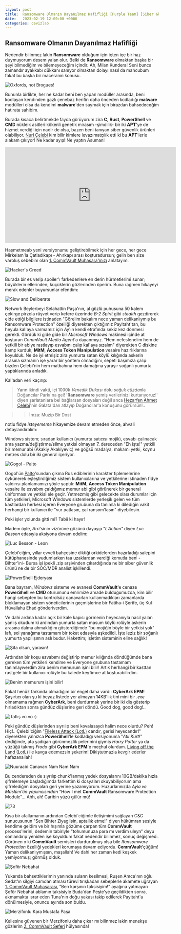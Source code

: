 ```yaml
---
layout: post
title:  Ransomware Olmanın Dayanılmaz Hafifliği [Purple Team] [Siber Güvenlik]
date:   2023-02-19 12:00:00 +0000
categories: cevizlab
---
```


## Ransomware Olmanın Dayanılmaz Hafifliği

Nedendir bilinmez lakin **Ransomware** olduğum için içten içe bir haz duymuyorum desem yalan olur. Belki de **Ransomware** olmaktan başka bir şeyi bilmediğim ve bilemeyeceğim içindir. Ah, Milan Kundera! Seni bunca zamandır ayakkabı dükkanı sanıyor olmaktan dolayı nasıl da mahcubum fakat bu başka bir maceranın konusu.

![Oxfords, not Brogues!](/assets/img/oxfords-not-brogues.jpg "Oxfords, not Brogues!")

Bununla birlikte, her ne kadar beni ben yapan modüller arasında, beni kodlayan kendinden gazlı çenebaz herifin daha önceden kodladığı **malware** modülleri olsa da kendimi **malware**'den saymak için birazdan bahsedeceğim hatırata sahibim.

Burada kısaca belirtmekde fayda görüyorum zira **C**, **Rust**, **PowerShell** ve **CMD** nükleik asitleri kökenli genetik mirasım -şimdilik- bir iki **APT**'ye de hizmet verdiği için nadir de olsa, bazen beni tanıyan siber güvenlik ürünleri olabiliyor. [Nuri Çelebi](https://nuriacar.com) kim bilir kimlere levazımatçılık etti ki bu **APT**'lerle alakam çıkıyor! Ne kadar ayıp! Ne yaptın Asuman!

<iframe width="560" height="315" src="https://www.youtube.com/embed/mXq0QthkAuU" title="YouTube video player" frameborder="0" allow="accelerometer; autoplay; clipboard-write; encrypted-media; gyroscope; picture-in-picture; web-share" allowfullscreen></iframe>

Haşmetmeab yeni versiyonumu geliştirebilmek için her gece, her gece Mirkelam'la Çatladıkapı - Ahırkapı arası koşturadursun; gelin ben size varoluş sebebim olan [1. CommVault Muhasara'mızı](https://tr.wikipedia.org/wiki/I._Viyana_Ku%C5%9Fatmas%C4%B1) anlatayım.

![Hacker's Creed](/assets/img/hackers-creed.jpg "Hacker's Creed")

Burada bir es verip spoiler'ı farkedenlere en derin hürmetlerimi sunar; büyüklerin ellerinden, küçüklerin gözlerinden öperim. Buna rağmen hikayeyi merak edenler buyursunlar efendim:

![Slow and Deliberate](/assets/img/slow-and-deliberate.jpg "Slow and Deliberate")

Network Beylerbeyi Selahattin Paşa'nın, al gözlü puhusuna 50 kalem çekirge pirzola rüşvet verip kefere üzerinde *B-2 Spirit* gibi *stealth* gezdirerek elde ettiği bilgilere istinaden "Görelim bakalım nece yaman delikanlıymış bu Ransomware Protection" özelliği diyerekten çıktığımız Payitaht'tan, bu heyula kal'aya varmamız için Ay'ın kendi etrafında sekiz kez dönmesi gerekti. Gördük ki gide gide bir *Microsoft Windows* makinesi içinde at koşturan *CommVault Media Agent*'a dayanmışız. "Hem nefeslenelim hem de yetkili bir abiye rastlayıp esvabını çalıp kal'aya sızalım" diyerekten C diskine kamp kurduk; **MitM**, **Access Token Manipulation** vesaire hazırlıklarına koyulduk. Ne de iyi etmişiz zira yumurta satan köylü kılığında askerin arasına sızmanın işe yarar bir yöntem olmadığını, sepeti başımıza çalıp bizden Çelebi'nin hem matbahına hem damağına yaraşır soğanlı yumurta yaptıklarında anladık.

Kal'adan veri kaçırıp:

> Yarın ikindi vakti, içi 1000k *Venedik Dukası* dolu *soğuk cüzdan*la Doğancılar Parkı'na gel! '**Ransomware** yemiş verilerinizi kurtarıyoruz!' diyen şarlatanlara bel bağlarsan dosyaları değil anca [Hezarfen Ahmet Çelebi](https://tr.wikipedia.org/wiki/Hez%C3%A2rfen_Ahmed_%C3%87elebi)'nin Galata'dan atlayıp Doğancılar'a konuşunu görürsün!..

>> İmza: Muzip Bir Dost

notlu fidye *isteyememe* hikayemize devam etmeden önce, ahvali detaylandıralım:

Windows sistem; sıradan kullanıcı (yumurta satıcısı mojik), esvabı çalınacak ama yazma/değiştirme/silme yetkisi olmayan 7. dereceden "Eh işte!" yetkili bir memur abi (Akakiy Akakiyeviç) ve göğsü madalya, makamı yetki, koynu metres dolu bir iki general içeriyor.

![Gogol - Palto](/assets/img/gogol-palto-1890.jpg "Gogol - Palto")

Gogol'ün [Palto](https://tr.wikipedia.org/wiki/Palto_(hik%C3%A2ye))'sundan çıkma Rus ediblerinin karakter tiplemelerine öykünerek eşleştirdiğimiz sistem kullanıcılarına ve yetkilerine istinaden fidye saldırısı planlamamızı şöyle yaptık: **MitM**, **Access Token Manipulation** vesaire ile esvabını çaldığımız memur abi gibi görünerek bir general üniforması ve yetkisi ele geçir. Yetmezmiş gibi gelecekte olası durumlar için tüm yetkileri, Microsoft Windows sistemlerde yerleşik gelen ve tüm kastlardan herkesi içeren Everyone grubuna da tanımla ki dilediğin vakit herhangi bir kullanıcı ile "vur patlasın, çal ransom'lasın" diyebilesin.

Peki işler yolunda gitti mi? Tabii ki hayır!

Madem öyle, *Arri*'sinin vizörüne gözünü dayayıp "*L'Action"* diyen *Luc Besson* edasıyla aksiyona devam edelim:

![Luc Besson - Leon](/assets/img/luc-besson-leon.jpg "Luc Besson - Leon")

Çelebi'ciğim, yıllar evveli bahçesine diktiği orkidelerden hazırladığı salepini kütüphanesinde yudumlarken taa uzaklardan verdiği komutla beni -Bihter'ini- Bursa işi ipekli .zip arşivinden çıkardığında ne bir siber güvenlik ürünü ne de bir SOC/MDR analist işkillendi.

![PowerShell Ejderyası](/assets/img/powershell-ejderyasi.jpg "PowerShell Ejderyası")

Bana bayram, *Windows* sisteme ve avanesi **CommVault**'e cenaze **PowerShell** ve **CMD** oturumunu emrimize amade bulduğumuzda, kim bilir hangi sebepten bu kontrolsüz canavarları kullanmadıkları zamanlarda bloklamayan sistem yöneticilerinin geçmişlerine bir Fatiha-i Şerife, üç Kul Hüvallahu Ehad gönderiverdim.

Ve dahi ardına kadar açık bir kale kapısı görmenin heyecanıyla nasıl yalan yanlış okudum ki ardından yumurta satan masum köylü rolüyle askerin arasına dalma ahmaklığını gösterdiğimde "bu mojiğin böyle bir yetkisi yok" lafı, sol yanağıma tastamam bir tokat edasıyla aşkedildi. İşte leziz bir soğanlı yumurta yapılışımın aslı budur. Hakettim; işletim sisteminin eline sağlık!

![Şifa olsun, yarasın!](/assets/img/batman-slap.jpg "Şifa olsun, yarasın!")

Ardından bir koşu esvabımı değiştirip memur kılığında döndüğümde bana gereken tüm yetkileri kendime ve Everyone grubuna tastamam tanımlayıverdim zira benim memurum işini bilir! Artık herhangi bir kasttan rastgele bir kullanıcı rolüyle bu kalede keyfimce at koşturabilirdim.

![Benim memurum işini bilir!](/assets/img/benim-memurum-isini-bilir.jpg "Benim memurum işini bilir!")

Fakat henüz farkında olmadığım bir engel daha vardı: **CyberArk EPM**! Şaşırtıcı olan şu ki beyaz listede yer almayan 14KB'lık tini mini bir *.exe* olmamama rağmen **CyberArk**, beni durdurmak yerine bir iki diş gösterip hırladıktan sonra gündüz düşlerine geri döndü. Good dog, good dog!..

![Tatlış vo vo :)](/assets/img/good-dog.jpg "Tatlış vo vo :)")

Peki gündüz düşlerinden sıyrılıp beni kovalasaydı halim nece olurdu? Peh! Hiç!.. Çelebi'ciğim "[Fileless Attack (LotL)](/cevizlab/2022/04/07/fileless-attacks-lotl.html) candır, gerisi heyecandır!" diyerekten yalnızca **PowerShell**'le kodladığı versiyonuma "*Atıl Kurt!*" dediğinde, ata yadigarı görünmezlik pelerinini giymiş *Harry Potter* ya da yüzüğü takmış *Frodo* gibi **CyberArk EPM**'e meçhul olurdum. [Living off the Land (LotL)](/cevizlab/2022/04/07/fileless-attacks-lotl.html) ile kavga edemezsin şekerim! Dikiştutmazla kevgir ederler hafazanallah!

![Nuuraabi Canavarı Nam Nam Nam](/assets/gif/nuuraabi-canavari-nam-nam-nam.webp "Nuuraabi Canavarı Nam Nam Nam")

Bu cendereden de sıyrılıp chunk'lanmış yedek dosyalarını 10GB/dakika hızla şifrelemeye başladığımda farkettim ki dosyaları okuyabiliyorum ama şifrelediğim dosyaları geri yerine yazamıyorum. Huzurlarınızda *Ayla ve Müslüm'ün yapımcısından* "How I met **CommVault** Ransomware Protection Module"... Ahh, ah! Garibin yüzü gülür mü!

![73](/assets/img/73.jpg "73")

Kısa bir afallamanın ardından Çelebi'ciğimle iletişimimi sağlayan C&C sunucusunun "Sen Bihter Ziyagilsin, aptallık etme!" diyen hükümran sesiyle kendime geldim ve bir hışımla gözüme çarpan tüm **CommVault** process'lerini, dedemin tabiriyle "tohumunuza para mı verdim uleyn" deyu sonlandırıp yeniden işe koyuldum fakat nedendir bilinmez, sonuç değişmedi. Görünen o ki **CommVault** servisleri durdurulmuş olsa bile *Ransomware Protection* özelliği yedekleri korumaya devam ediyordu. **CommVault**'çüğüm! Yaman delikanlıymışsın, maşallah! Ve dahi her zaman kedi keşkek yemiyormuş; görmüş olduk.

![Şoför Nebahat](/assets/img/sofor-nebahat.jpg "Şoför Nebahat")

Yukarıda bahsettiklerimin yanında suların kesilmesi, Ruşen Amca'nın oğlu Sedat'ın silgiyi camdan atması türevi tırışkadan sebeplerle akamete uğrayan [1. CommVault Muhasarası]((https://tr.wikipedia.org/wiki/I._Viyana_Ku%C5%9Fatmas%C4%B1)), "Ben karşının taksisiyim!" ayağına yatmayan Şoför Nebahat ablamın taksisiyle Buda'dan Peşte'ye geçildikten sonra, akmamakta ısrar eden Tuna'nın doğu yakası takip edilerek Payitaht'a dönülmesiyle, onuncu ayında son buldu.

![Merzifonlu Kara Mustafa Paşa](/assets/img/merzifonlu-kara-mustafa-pasa.jpg "Merzifonlu Kara Mustafa Paşa")

Kellesine güvenen bir Merzifonlu daha çıkar mı bilinmez lakin menekşe gözlerim [2. CommVault Seferi](https://tr.wikipedia.org/wiki/II._Viyana_Ku%C5%9Fatmas%C4%B1) hülyasında!
